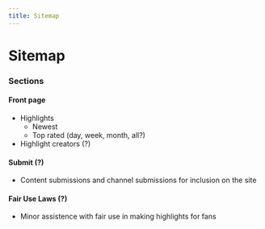 ```yaml
---
title: Sitemap
---
```


# Sitemap




### Sections

#### Front page

- Highlights
  - Newest
  - Top rated (day, week, month, all?)
- Highlight creators (?)
  

#### Submit (?)

- Content submissions and channel submissions for inclusion on the site


#### Fair Use Laws (?)

- Minor assistence with fair use in making highlights for fans
 
